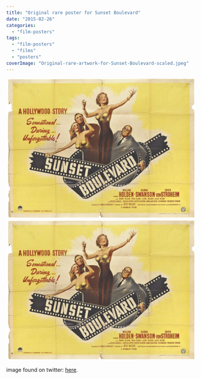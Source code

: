 ```yaml
---
title: "Original rare poster for Sunset Boulevard"
date: "2015-02-26"
categories: 
  - "film-posters"
tags: 
  - "film-posters"
  - "films"
  - "posters"
coverImage: "Original-rare-artwork-for-Sunset-Boulevard-scaled.jpeg"
---
```


[![](images/Original-rare-artwork-for-Sunset-Boulevard-1024x762.jpeg)](images/Original-rare-artwork-for-Sunset-Boulevard-scaled.jpeg)
[![](images/Original-rare-artwork-for-Sunset-Boulevard-1024x762.jpeg)](images/Original-rare-artwork-for-Sunset-Boulevard-scaled.jpeg)

image found on twitter: [here](https://twitter.com/LaFamiliaFilm/status/570732635561066496).
